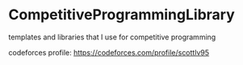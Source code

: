 # CompetitiveProgrammingLibrary
templates and libraries that I use for competitive programming

codeforces profile: https://codeforces.com/profile/scottlv95